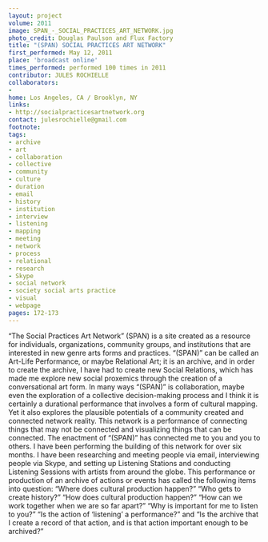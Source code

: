 ```yaml
---
layout: project
volume: 2011
image: SPAN_-_SOCIAL_PRACTICES_ART_NETWORK.jpg
photo_credit: Douglas Paulson and Flux Factory
title: "(SPAN) SOCIAL PRACTICES ART NETWORK"
first_performed: May 12, 2011
place: 'broadcast online'
times_performed: performed 100 times in 2011
contributor: JULES ROCHIELLE
collaborators:
- 
home: Los Angeles, CA / Brooklyn, NY
links:
- http://socialpracticesartnetwork.org
contact: julesrochielle@gmail.com
footnote: 
tags:
- archive
- art
- collaboration
- collective
- community
- culture
- duration
- email
- history
- institution
- interview
- listening
- mapping
- meeting
- network
- process
- relational
- research
- Skype
- social network
- society social arts practice
- visual
- webpage
pages: 172-173
---
```


“The Social Practices Art Network” (SPAN) is a site created as a resource for individuals, organizations, community groups, and institutions that are interested in new genre arts forms and practices. “(SPAN)” can be called an Art-Life Performance, or maybe Relational Art; it is an archive, and in order to create the archive, I have had to create new Social Relations, which has made me explore new social proxemics through the creation of a conversational art form. In many ways “(SPAN)” is collaboration, maybe even the exploration of a collective decision-making process and I think it is certainly a durational performance that involves a form of cultural mapping. Yet it also explores the plausible potentials of a community created and connected network reality. This network is a performance of connecting things that may not be connected and visualizing things that can be connected. The enactment of “(SPAN)” has connected me to you and you to others. I have been performing the building of this network for over six months. I have been researching and meeting people via email, interviewing people via Skype, and setting up Listening Stations and conducting Listening Sessions with artists from around the globe. This performance or production of an archive of actions or events has called the following items into question: “Where does cultural production happen?” “Who gets to create history?” “How does cultural production happen?” “How can we work together when we are so far apart?” “Why is important for me to listen to you?” “Is the action of ‘listening’ a performance?” and “Is the archive that I create a record of that action, and is that action important enough to be archived?”
